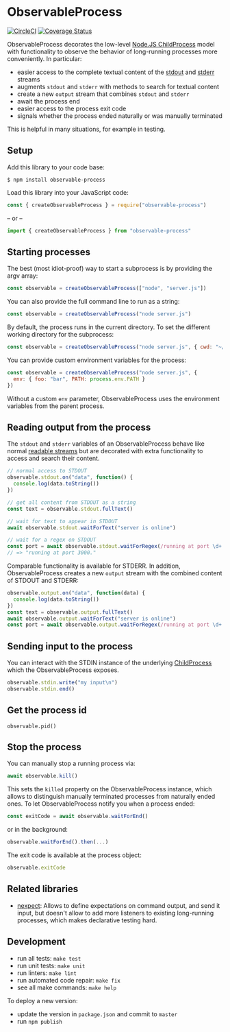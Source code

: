 # ObservableProcess

[![CircleCI](https://circleci.com/gh/kevgo/observable-process/tree/master.svg?style=shield)](https://circleci.com/gh/kevgo/observable-process/tree/master)
[![Coverage Status](https://coveralls.io/repos/github/kevgo/observable-process/badge.svg?branch=master)](https://coveralls.io/github/kevgo/observable-process?branch=master)

ObservableProcess decorates the low-level
[Node.JS ChildProcess](https://nodejs.org/api/child_process.html) model with
functionality to observe the behavior of long-running processes more
conveniently. In particular:

- easier access to the complete textual content of the
  [stdout](https://nodejs.org/api/child_process.html#child_process_subprocess_stdout)
  and
  [stderr](https://nodejs.org/api/child_process.html#child_process_subprocess_stderr)
  streams
- augments `stdout` and `stderr` with methods to search for textual content
- create a new `output` stream that combines `stdout` and `stderr`
- await the process end
- easier access to the process exit code
- signals whether the process ended naturally or was manually terminated

This is helpful in many situations, for example in testing.

## Setup

Add this library to your code base:

```shell
$ npm install observable-process
```

Load this library into your JavaScript code:

```js
const { createObservableProcess } = require("observable-process")
```

&ndash; or &ndash;

```ts
import { createObservableProcess } from "observable-process"
```

## Starting processes

The best (most idiot-proof) way to start a subprocess is by providing the argv
array:

```js
const observable = createObservableProcess(["node", "server.js"])
```

You can also provide the full command line to run as a string:

```js
const observable = createObservableProcess("node server.js")
```

By default, the process runs in the current directory. To set the different
working directory for the subprocess:

```js
const observable = createObservableProcess("node server.js", { cwd: "~/tmp" })
```

You can provide custom environment variables for the process:

```js
const observable = createObservableProcess("node server.js", {
  env: { foo: "bar", PATH: process.env.PATH }
})
```

Without a custom `env` parameter, ObservableProcess uses the environment
variables from the parent process.

## Reading output from the process

The `stdout` and `stderr` variables of an ObservableProcess behave like normal
[readable streams](https://nodejs.org/api/stream.html#stream_readable_streams)
but are decorated with extra functionality to access and search their content.

```js
// normal access to STDOUT
observable.stdout.on("data", function() {
  console.log(data.toString())
})

// get all content from STDOUT as a string
const text = observable.stdout.fullText()

// wait for text to appear in STDOUT
await observable.stdout.waitForText("server is online")

// wait for a regex on STDOUT
const port = await observable.stdout.waitForRegex(/running at port \d+./)
// => "running at port 3000."
```

Comparable functionality is available for STDERR. In addition, ObservableProcess
creates a new `output` stream with the combined content of STDOUT and STDERR:

```js
observable.output.on("data", function(data) {
  console.log(data.toString())
})
const text = observable.output.fullText()
await observable.output.waitForText("server is online")
const port = await observable.output.waitForRegex(/running at port \d+./)
```

## Sending input to the process

You can interact with the STDIN instance of the underlying
[ChildProcess](https://nodejs.org/api/child_process.html) which the
ObservableProcess exposes.

```js
observable.stdin.write("my input\n")
observable.stdin.end()
```

## Get the process id

```
observable.pid()
```

## Stop the process

You can manually stop a running process via:

```js
await observable.kill()
```

This sets the `killed` property on the ObservableProcess instance, which allows
to distinguish manually terminated processes from naturally ended ones. To let
ObservableProcess notify you when a process ended:

```js
const exitCode = await observable.waitForEnd()
```

or in the background:

```js
observable.waitForEnd().then(...)
```

The exit code is available at the process object:

```js
observable.exitCode
```

## Related libraries

- [nexpect](https://github.com/nodejitsu/nexpect): Allows to define expectations
  on command output, and send it input, but doesn't allow to add more listeners
  to existing long-running processes, which makes declarative testing hard.

## Development

- run all tests: `make test`
- run unit tests: `make unit`
- run linters: `make lint`
- run automated code repair: `make fix`
- see all make commands: `make help`

To deploy a new version:

- update the version in `package.json` and commit to `master`
- run `npm publish`

